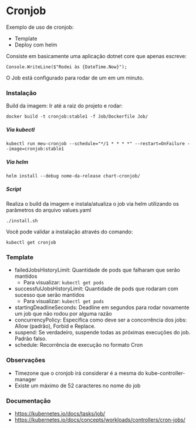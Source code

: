 # Cronjob

Exemplo de uso de cronjob:

  - Template
  - Deploy com helm

Consiste em basicamente uma aplicação dotnet core que apenas escreve:
```
Console.WriteLine($"Rodei às {DateTime.Now}");
```
O Job está configurado para rodar de um em um minuto.

### Instalação

Build da imagem:
Ir até a raiz do projeto e rodar:
```     
docker build -t cronjob:stable1 -f Job/Dockerfile Job/
```

##### Via kubectl

```
kubectl run meu-cronjob --schedule="*/1 * * * *" --restart=OnFailure --image=cronjob:stable1
```

##### Via helm

```
helm install --debug nome-da-release chart-cronjob/
```

##### Script
Realiza o build da imagem e instala/atualiza o job via helm utilizando os parâmetros do arquivo values.yaml

```
./install.sh
```

Você pode validar a instalação através do comando:
```
kubectl get cronjob
```

### Template

- failedJobsHistoryLimit: Quantidade de pods que falharam que serão mantidos
  - Para visualizar: ```kubectl get pods```
- successfulJobsHistoryLimit: Quantidade de pods que rodaram com sucesso que serão mantidos
  - Para visualizar: ```kubectl get pods```
- startingDeadlineSeconds: Deadline em segundos para rodar novamente um job que não rodou por alguma razão
- concurrencyPolicy: Especifica como deve ser a concorrência dos jobs: Allow (padrão), Forbid e Replace. 
- suspend: Se verdadeiro, suspende todas as próximas execuções do job. Padrão falso.
- schedule: Recorrência de execução no formato Cron

### Observações

 - Timezone que o cronjob irá considerar é a mesma do kube-controller-manager
 - Existe um máximo de 52 caracteres no nome do job

### Documentação

- https://kubernetes.io/docs/tasks/job/
- https://kubernetes.io/docs/concepts/workloads/controllers/cron-jobs/
